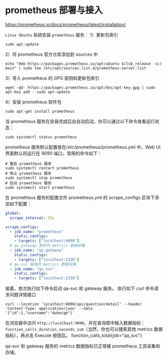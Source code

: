 # prometheus 部署与接入
https://prometheus.io/docs/prometheus/latest/installation/

`Linux Ubuntu` 系统安装 `prometheus` 服务：
1）更新包索引
```shell
sudo apt-update
```

2）将 prometheus 官方仓库添加到 sources 中
```shell
echo "deb https://packages.prometheus.io/apt/ubuntu $(lsb_release -sc) main" | sudo tee /etc/apt/sources.list.d/prometheus-server.list
```

3）导入 prometheus 的 GPG 密钥和更新包索引
```shell
wget -qO- https://packages.prometheus.io/apt/doc/apt-key.gpg | sudo apt-key add - sudo apt-update
```
4）安装 prometheus 软件包
```shell
sudo apt-get install prometheus
```
当 prometheus 服务在安装完成后会自动启动，你可以通过以下命令查看运行状态：
```shell
sudo systemctl status prometheus
```

prometheus 服务默认配置放在/etc/prometheus/prometheus.yml 中，Web UI 界面默认将运行在 9090 端口，常用的命令如下：
```shell
# 重启 prometheus 服务
sudo systemctl restart prometheus
# 停止 prometheus 服务
sudo systemctl stop prometheus
# 启动 prometheus 服务
sudo systemctl start prometheus
```

在 prometheus 服务的配置文件 prometheus.yml 的 scrape_configs 区块下添
加如下配置：
```yaml
global:
  scrape_interval: 15s

scrape_configs:
  - job_name: "prometheus"
    static_configs:
    - targets: ["localhost:9090"]
  # qa gateway 服务的 metrics 数据采集
  - job_name: "qa_gateway"
    static_configs:
    - targets: ["localhost:1338"]
  # qa-svc 服务的 metrics 数据采集
  - job_name: "qa_svc"
    static_configs:
    - targets: ["localhost:2338"]
```

接着，依次执行如下命令启动 qa-svc 和 gateway 服务。
执行如下 curl 命令请求问题详情接口
```shell
curl --location 'localhost:8090/api/question/detail' --header 'Content-Type: application/json' --data '{"id":1,"username":"daheige"}'
```

在浏览器中访问 `http://localhost:9090`，并在查询框中输入数据指标：
`function_calls_duration_seconds_sum`（当然，你也可以搜索其他 metrics 数据指标），再点击 Execute 按钮后。
function_calls_total{job="qa_svc"}

qa-svc 和 gateway 服务的 metrics 数据指标已正常被
prometheus 工具采集和存储。
